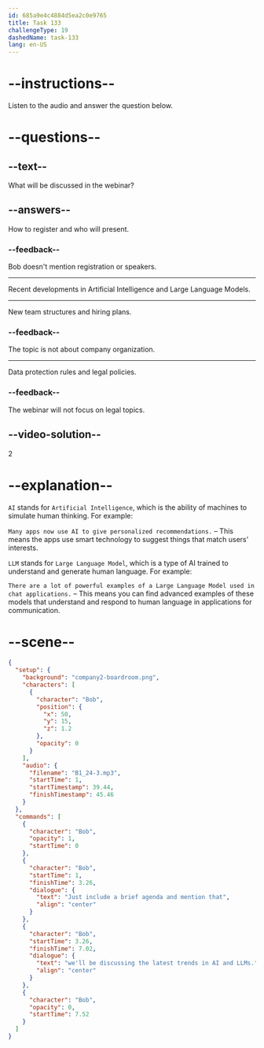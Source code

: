 ```yaml
---
id: 685a9e4c4884d5ea2c0e9765
title: Task 133
challengeType: 19
dashedName: task-133
lang: en-US
---
```


<!-- (Audio) Bob: Just include a brief agenda and mention that we'll be discussing the latest trends in AI and LLMs. -->

# --instructions--

Listen to the audio and answer the question below.

# --questions--

## --text--

What will be discussed in the webinar?

## --answers--

How to register and who will present.

### --feedback--

Bob doesn't mention registration or speakers.

---

Recent developments in Artificial Intelligence and Large Language Models.

---

New team structures and hiring plans.

### --feedback--

The topic is not about company organization.

---

Data protection rules and legal policies.

### --feedback--

The webinar will not focus on legal topics.

## --video-solution--

2

# --explanation--

`AI` stands for `Artificial Intelligence`, which is the ability of machines to simulate human thinking. For example:

`Many apps now use AI to give personalized recommendations.` – This means the apps use smart technology to suggest things that match users' interests.

`LLM` stands for `Large Language Model`, which is a type of AI trained to understand and generate human language. For example:

`There are a lot of powerful examples of a Large Language Model used in chat applications.` – This means you can find advanced examples of these models that understand and respond to human language in applications for communication.

# --scene--

```json
{
  "setup": {
    "background": "company2-boardroom.png",
    "characters": [
      {
        "character": "Bob",
        "position": {
          "x": 50,
          "y": 15,
          "z": 1.2
        },
        "opacity": 0
      }
    ],
    "audio": {
      "filename": "B1_24-3.mp3",
      "startTime": 1,
      "startTimestamp": 39.44,
      "finishTimestamp": 45.46
    }
  },
  "commands": [
    {
      "character": "Bob",
      "opacity": 1,
      "startTime": 0
    },
    {
      "character": "Bob",
      "startTime": 1,
      "finishTime": 3.26,
      "dialogue": {
        "text": "Just include a brief agenda and mention that",
        "align": "center"
      }
    },
    {
      "character": "Bob",
      "startTime": 3.26,
      "finishTime": 7.02,
      "dialogue": {
        "text": "we'll be discussing the latest trends in AI and LLMs.",
        "align": "center"
      }
    },
    {
      "character": "Bob",
      "opacity": 0,
      "startTime": 7.52
    }
  ]
}
```
